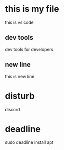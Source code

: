 # this is my file

this is vs code


## dev tools

dev tools for developers

## new line

this is new line

# disturb

discord

# deadline

sudo deadline install apt